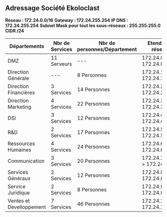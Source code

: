## Adressage Société Ekoloclast

**Réseau : 172.24.0.0/16**
**Gateway : 172.24.255.254**
**IP DNS : 172.24.255.254**
**Subnet Mask pour tout les sous-réseaux : 255.255.255.0 CIDR /24**

| Départements | Nbr de Services | Nbr de personnes/Département | Etendu du réseau | adresses disponibles |
| --- | --- | --- | --- | --- |
| DMZ | 11 Serveurs | --- | 172.24.0.1 -> 172.24.0.20 | 20 |
| Direction Générale | --- | 8 Personnes |172.24.1.1 -> 172.24.1.30 | 30 |
| Direction Financières | 3 Services | 14 Personnes | 172.24.2.1 -> 172.24.2.45 | 45 |
| Direction Marketing | 4 Services | 22 Personnes | 172.24.3.1 -> 172.24.3.70 | 70 |
| DSI | 3 Services | 12 Personnes | 172.24.4.1 -> 172.24.4.45 | 45 |
| R&D | 2 Services | 17 Personnes | 172.24.5.1 -> 172.24.5.60 | 60 |
| Ressources Humaines | 4 Services | 24 Personnes | 172.24.6.1 -> 172.24.6.75 | 75 |
| Communication | 3 Services | 20 Personnes |172.24.7.1.1 -> 172.24.7.70 | 70 |
| Services Généraux | 2 Services | 12 Personnes | 172.24.8.1 -> 172.24.8.40 | 40 |
| Service Juridique | 2 Services | 8 Personnes | 172.24.9.1 -> 172.24.9.30 | 30 |
| Ventes et Develloppement | 7 Services | 46 Personnes | 172.24.10.1 -> 172.24.10.150 | 150 |
